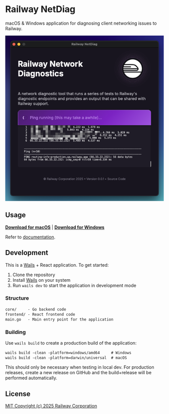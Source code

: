 # Railway NetDiag

macOS & Windows application for diagnosing client networking issues to Railway.

![railway-netdiag screenshot](./docs/screenshot.png)

## Usage

[**Download for macOS**](https://github.com/railwayapp/netdiag/releases/latest/download/RailwayNetDiag_macOS.zip) | [**Download for Windows**](https://github.com/railwayapp/netdiag/releases/latest/download/RailwayNetDiag_Win.zip)

Refer to [documentation](https://docs.railway.com/reference/network-diagnostics).

## Development

This is a [Wails](https://wails.io) + React application. To get started:

1. Clone the repository
2. Install [Wails](https://wails.io/docs/gettingstarted/installation) on your system
3. Run `wails dev` to start the application in development mode

### Structure

```
core/     - Go backend code
frontend/ - React frontend code
main.go   - Main entry point for the application
```

### Building

Use `wails build` to create a production build of the application:

```
wails build -clean -platform=windows/amd64     # Windows
wails build -clean -platform=darwin/universal  # macOS
```

This should only be necessary when testing in local dev. For production
releases, create a new release on GitHub and the build+release will be
performed automatically.

## License

[MIT Copyright (c) 2025 Railway Corporation](./LICENSE)

